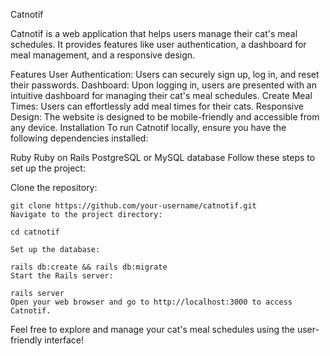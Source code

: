 Catnotif


Catnotif is a web application that helps users manage their cat's meal schedules. It provides features like user authentication, a dashboard for meal management, and a responsive design.

Features
User Authentication: Users can securely sign up, log in, and reset their passwords.
Dashboard: Upon logging in, users are presented with an intuitive dashboard for managing their cat's meal schedules.
Create Meal Times: Users can effortlessly add meal times for their cats.
Responsive Design: The website is designed to be mobile-friendly and accessible from any device.
Installation
To run Catnotif locally, ensure you have the following dependencies installed:

Ruby
Ruby on Rails
PostgreSQL or MySQL database
Follow these steps to set up the project:

Clone the repository:

```
git clone https://github.com/your-username/catnotif.git
Navigate to the project directory:
```
```
cd catnotif
```

```
Set up the database:
```


```
rails db:create && rails db:migrate
Start the Rails server:
```
```
rails server
Open your web browser and go to http://localhost:3000 to access Catnotif.
```

Feel free to explore and manage your cat's meal schedules using the user-friendly interface!





